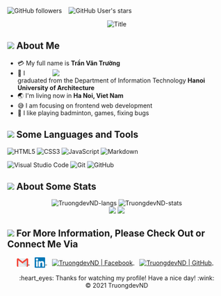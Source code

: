 <img alt="GitHub followers" src="https://img.shields.io/github/followers/TruongdevND?style=social"> &nbsp;&nbsp; <img alt="GitHub User's stars" src="https://img.shields.io/github/stars/TruongdevND?style=social"> &nbsp;&nbsp; 

<div align="center">
  <img src="https://readme-typing-svg.herokuapp.com?font=Architects+Daughter&color=%2338C2FF&size=50&center=true&vCenter=true&height=60&width=600&lines=Hello!+I'm+Truong+%3C3;nickname+TruongdevND;Welcome+to+my+profile!" alt="Title"></img>
</div>


## <img src="https://raw.githubusercontent.com/nixin72/nixin72/master/wave.gif" width="50px"></img> About Me

- :credit_card: My full name is **Trần Văn Trường** <img src="https://media1.tenor.com/m/5BYK-WS0__gAAAAd/cool-fun.gif" width="400" align="right"/>
- :school: I graduated from the Department of Information Technology **Hanoi University of Architecture**
- :earth_asia: I'm living now in **Ha Noi, Viet Nam**
- :sweat_smile: I am focusing on frontend web development
- :monocle_face: I like playing badminton, games, fixing bugs


## <img src="https://media2.giphy.com/media/QssGEmpkyEOhBCb7e1/giphy.gif?cid=ecf05e47a0n3gi1bfqntqmob8g9aid1oyj2wr3ds3mg700bl&rid=giphy.gif" width="50px"> Some Languages and Tools
 ![HTML5](https://img.shields.io/badge/html5-%23E34F26.svg?style=for-the-badge&logo=html5&logoColor=white) ![CSS3](https://img.shields.io/badge/css3-%231572B6.svg?style=for-the-badge&logo=css3&logoColor=white) ![JavaScript](https://img.shields.io/badge/javascript-%23323330.svg?style=for-the-badge&logo=javascript&logoColor=%23F7DF1E) ![Markdown](https://img.shields.io/badge/markdown-%23000000.svg?style=for-the-badge&logo=markdown&logoColor=white) 

![Visual Studio Code](https://img.shields.io/badge/Visual%20Studio%20Code-0078d7.svg?style=for-the-badge&logo=visual-studio-code&logoColor=white) ![Git](https://img.shields.io/badge/git-%23F05033.svg?style=for-the-badge&logo=git&logoColor=white) ![GitHub](https://img.shields.io/badge/github-%23121011.svg?style=for-the-badge&logo=github&logoColor=white) 

## <img src="https://media0.giphy.com/media/cNZqrH5IzOG0xrlWks/giphy.gif?cid=ecf05e47map255q427en9uprqc1sb0unjq5k4fnqg5pmhhs4&rid=giphy.gif&ct=s" width="50px"> About Some Stats
<div align="center">
<img height="150em" src="https://github-readme-stats.vercel.app/api/top-langs/?username=TruongdevND&layout=compact&show_icon=true&theme=algolia" alt="TruongdevND-langs"/>
<img height="150em" src="https://github-readme-stats.vercel.app/api/?username=TruongdevND&layout=compact&show_icon=true&theme=algolia" alt="TruongdevND-stats"/>
</div>
<div align="center">
  <img src="http://github-readme-streak-stats.herokuapp.com?user=TruongdevND&theme=algolia&background=0d1117&hide_border=true" />
  <img src="https://activity-graph.herokuapp.com/graph?username=TruongdevND&theme=react-dark"/>
</div>

## <img src='https://raw.githubusercontent.com/ShahriarShafin/ShahriarShafin/main/Assets/handshake.gif' width="80px"> For More Information, Please Check Out or Connect Me Via
<p align="center">
  <a href="mailto:truong2708.dev@gmail.com" >
    <img align="center" alt="TruongdevND | Gmail" width="26px" src="https://github.com/SatYu26/SatYu26/blob/master/Assets/Gmail.svg" />
  </a> &nbsp;&nbsp;
  
  <a href="www.linkedin.com/in/truongdevnd" target="_blank">
    <img align="center" alt="TruongdevND | Linkedin" width="24px" src="https://github.com/SatYu26/SatYu26/blob/master/Assets/Linkedin.svg" />
  </a> &nbsp;&nbsp;
  
  <a href="https://www.facebook.com/profile.php?id=100041618133507&locale=vi_VN" target="_blank">
      <img align="center" alt="TruongdevND | Facebook" width="24px" src="https://upload.wikimedia.org/wikipedia/en/thumb/0/04/Facebook_f_logo_%282021%29.svg/100px-Facebook_f_logo_%282021%29.svg.png" />
  </a> &nbsp;&nbsp;
  
  <a href="https://profile-summary-for-github.herokuapp.com/user/truongdevnd" target="_blank">
    <img align="center" alt="TruongdevND | GitHub" width="26px" src="https://upload.wikimedia.org/wikipedia/commons/thumb/a/ae/Github-desktop-logo-symbol.svg/1024px-Github-desktop-logo-symbol.svg.png" />
  </a> &nbsp;&nbsp;
<p> 

<div align="center">
  :heart_eyes: Thanks for watching my profile! Have a nice day! :wink: <br/>
  &copy; 2021 TruongdevND
</div>


